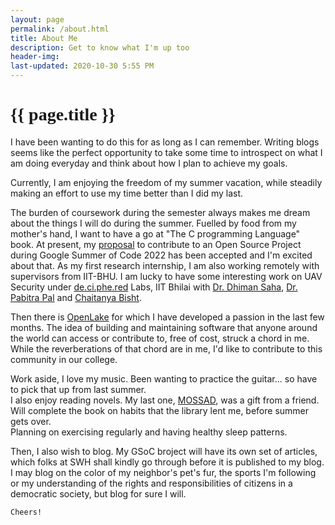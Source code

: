 ```yaml
---
layout: page
permalink: /about.html
title: About Me
description: Get to know what I'm up too
header-img: 
last-updated: 2020-10-30 5:55 PM
---
```


<h1 class="mx-auto" style="font-family:Courgette;">{{ page.title }}</h1>

I have been wanting to do this for as long as I can remember. Writing blogs seems like the perfect opportunity to take some time to introspect on what I am doing everyday and think about how I plan to achieve my goals. <br>

Currently, I am enjoying the freedom of my summer vacation, while steadily making an effort to use my time better than I did my last.<br>

The burden of coursework during the semester always makes me dream about the things I will do during the summer. Fuelled by food from my mother's hand, I want to have a go at "The C programming Language" book. At present, my [proposal](/assets/pdf/GSoC'22-SWH-SatvikVemuganti-Mine%20Information%20from%20Archived%20Content-SUBMIT.pdf) to contribute to an Open Source Project during Google Summer of Code 2022 has been accepted and I'm excited about that. As my first research internship, I am also working remotely with supervisors from IIT-BHU. I am lucky to have some interesting work on UAV Security under [de.ci.phe.red](http://de.ci.phe.red) Labs, IIT Bhilai with [Dr. Dhiman Saha](http://www.dhimans.in), [Dr. Pabitra Pal](https://www.linkedin.com/in/dr-pabitra-pal-03412888/?originalSubdomain=in) and [Chaitanya Bisht](https://cbisht.in). <br>

Then there is [OpenLake](https://openlake.vercel.app) for which I have developed a passion in the last few months. The idea of building and maintaining software that anyone around the world can access or contribute to, free of cost, struck a chord in me. While the reverberations of that chord are in me, I'd like to contribute to this community in our college. <br>

Work aside, I love my music. Been wanting to practice the guitar... so have to pick that up from last summer. <br>
I also enjoy reading novels. My last one, [MOSSAD](https://www.amazon.in/gp/slredirect/picassoRedirect.html/ref=pa_sp_atf_aps_sr_pg1_1?ie=UTF8&adId=A06123541GZ13BXDK7SX4&url=%2FMossad-Michael-Bar-Zohar%2Fdp%2F8184958455%2Fref%3Dsr_1_1_sspa%3Fcrid%3D1D6ZXNERV1DKL%26keywords%3Dmossad%26qid%3D1653433791%26sprefix%3Dmossad%252Caps%252C179%26sr%3D8-1-spons%26psc%3D1&qualifier=1653433791&id=5046568359961699&widgetName=sp_atf), was a gift from a friend. Will complete the book on habits that the library lent me, before summer gets over. <br>
Planning on exercising regularly and having healthy sleep patterns. <br>

Then, I also wish to blog. My GSoC broject will have its own set of articles, which folks at SWH shall kindly go through before it is published to my blog. I may blog on the color of my neighbor's pet's fur, the sports I'm following or my understanding of the rights and responsibilities of citizens in a democratic society, but blog for sure I will.

```Cheers!```